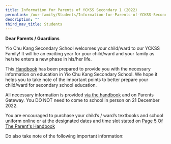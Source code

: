 ```yaml
---
title: Information for Parents of YCKSS Secondary 1 (2022)
permalink: /our-family/Students/Information-for-Parents-of-YCKSS-Secondary-1-2022/
description: ""
third_nav_title: Students
---
```

**Dear Parents / Guardians**

Yio Chu Kang Secondary School welcomes your child/ward to our YCKSS Family! It will be an exciting year for your child/ward and your family as he/she enters a new phase in his/her life.

This [Handbook](https://yiochukangsec.moe.edu.sg/qql/slot/u133/Our%20Family/Students/YCKSS%20Parents%20Handbook%20for%20Secondary%20One%202023%20v1.01.pdf) has been prepared to provide you with the necessary information on education in Yio Chu Kang Secondary School. We hope it helps you to take note of the important points to better prepare your child/ward for secondary school education.

All necessary information is provided [via the handbook](https://yiochukangsec.moe.edu.sg/qql/slot/u133/Our%20Family/Students/YCKSS%20Parents%20Handbook%20for%20Secondary%20One%202023%20v1.01.pdf) and on Parents Gateway. You DO NOT need to come to school in person on 21 December 2022.

You are encouraged to purchase your child’s / ward’s textbooks and school uniform online or at the designated dates and time slot stated on [Page 5 Of The Parent's Handbook](https://yiochukangsec.moe.edu.sg/qql/slot/u133/Our%20Family/Students/Page%205%20of%20Parents%20Handbook%20for%20Secondary%20One-2023.png)

Do also take note of the following important information: